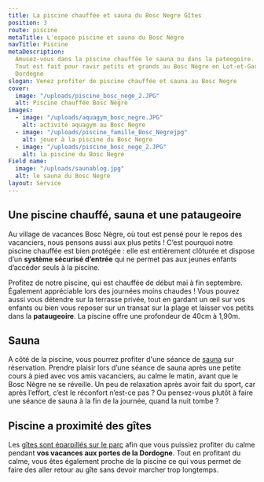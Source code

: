 ```yaml
---
title: La piscine chauffée et sauna du Bosc Negre Gîtes
position: 3
route: piscine
metaTitle: L'espace piscine et sauna du Bosc Nègre
navTitle: Piscine
metaDescription:
  Amusez-vous dans la piscine chauffée le sauna ou dans la pateogoire.
  Tout est fait pour ravir petits et grands au Bosc Nègre en Lot-et-Garonne, limitrophe
  Dordogne
slogan: Venez profiter de piscine chauffée et sauna au Bosc Negre
cover:
  image: "/uploads/piscine_bosc_nege_2.JPG"
  alt: Piscine chauffée Bosc Nègre
images:
  - image: "/uploads/aquagym_bosc_negre.JPG"
    alt: activité aquagym au Bosc Negre
  - image: "/uploads/piscine_famille_Bosc_Negrejpg"
    alt: jouer à la piscine du Bosc Negre
  - image: "/uploads/piscine_bosc_nege_2.JPG"
    alt: la piscine du Bosc Negre
Field name:
  image: "/uploads/saunablog.jpg"
  alt: le sauna du Bosc Negre
layout: Service
---
```


## Une piscine chauffé, sauna et une pataugeoire

Au village de vacances Bosc Nègre, où tout est pensé pour le repos des vacanciers, nous pensons aussi aux plus petits ! C’est pourquoi notre piscine chauffée est bien protégée : elle est entièrement clôturée et dispose d’un **système sécurisé d’entrée** qui ne permet pas aux jeunes enfants d’accéder seuls à la piscine.

Profitez de notre piscine, qui est chauffée de début mai à fin septembre. Également appréciable lors des journées moins chaudes ! Vous pouvez aussi vous détendre sur la terrasse privée, tout en gardant un œil sur vos enfants ou bien vous reposer sur un transat sur la plage et laisser vos petits dans la **pataugeoire**. La piscine offre une profondeur de 40cm à 1,90m.

## Sauna

A côté de la piscine, vous pourrez profiter d'une séance de [sauna](/sauna/) sur réservation.
Prendre plaisir lors d’une séance de sauna après une petite cours à pied avec vos amis vacanciers, au calme le matin, avant que le Bosc Nègre ne se réveille. Un peu de relaxation après avoir fait du sport, car après l’effort, c’est le réconfort n’est-ce pas ? Ou pensez-vous plutôt à faire une séance de sauna à la fin de la journée, quand la nuit tombe ?

## Piscine a proximité des gîtes

Les [gîtes sont éparpillés sur le parc](/tous-les-gites/) afin que vous puissiez profiter du calme pendant **vos vacances aux portes de la Dordogne**. Tout en profitant du calme, vous êtes également proche de la piscine ce qui vous permet de faire des aller retour au gîte sans devoir marcher trop longtemps.
